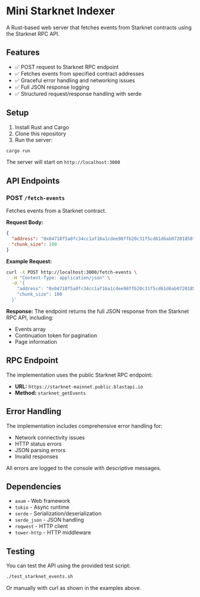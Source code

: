 # Mini Starknet Indexer

A Rust-based web server that fetches events from Starknet contracts using the Starknet RPC API.

## Features

- ✅ POST request to Starknet RPC endpoint
- ✅ Fetches events from specified contract addresses
- ✅ Graceful error handling and networking issues
- ✅ Full JSON response logging
- ✅ Structured request/response handling with serde

## Setup

1. Install Rust and Cargo
2. Clone this repository
3. Run the server:

```bash
cargo run
```

The server will start on `http://localhost:3000`

## API Endpoints

### POST `/fetch-events`

Fetches events from a Starknet contract.

**Request Body:**
```json
{
  "address": "0x04718f5a0fc34cc1af16a1cdee98ffb20c31f5cd61d6ab07201858f4287c938d",
  "chunk_size": 100
}
```

**Example Request:**
```bash
curl -X POST http://localhost:3000/fetch-events \
  -H "Content-Type: application/json" \
  -d '{
    "address": "0x04718f5a0fc34cc1af16a1cdee98ffb20c31f5cd61d6ab07201858f4287c938d",
    "chunk_size": 100
  }'
```

**Response:**
The endpoint returns the full JSON response from the Starknet RPC API, including:
- Events array
- Continuation token for pagination
- Page information

## RPC Endpoint

The implementation uses the public Starknet RPC endpoint:
- **URL:** `https://starknet-mainnet.public.blastapi.io`
- **Method:** `starknet_getEvents`

## Error Handling

The implementation includes comprehensive error handling for:
- Network connectivity issues
- HTTP status errors
- JSON parsing errors
- Invalid responses

All errors are logged to the console with descriptive messages.

## Dependencies

- `axum` - Web framework
- `tokio` - Async runtime
- `serde` - Serialization/deserialization
- `serde_json` - JSON handling
- `reqwest` - HTTP client
- `tower-http` - HTTP middleware

## Testing

You can test the API using the provided test script:

```bash
./test_starknet_events.sh
```

Or manually with curl as shown in the examples above.
